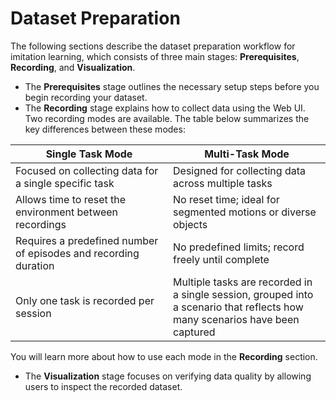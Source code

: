 # Dataset Preparation

The following sections describe the dataset preparation workflow for imitation learning, which consists of three main stages: **Prerequisites**, **Recording**, and **Visualization**.

- The **Prerequisites** stage outlines the necessary setup steps before you begin recording your dataset.  
- The **Recording** stage explains how to collect data using the Web UI.  
  Two recording modes are available. The table below summarizes the key differences between these modes:

<table>
  <thead>
    <tr>
      <th style="width: 50%;">Single Task Mode</th>
      <th style="width: 50%;">Multi-Task Mode</th>
    </tr>
  </thead>
  <tbody>
    <tr>
      <td>Focused on collecting data for a single specific task</td>
      <td>Designed for collecting data across multiple tasks</td>
    </tr>
    <tr>
      <td>Allows time to reset the environment between recordings</td>
      <td>No reset time; ideal for segmented motions or diverse objects</td>
    </tr>
    <tr>
      <td>Requires a predefined number of episodes and recording duration</td>
      <td>No predefined limits; record freely until complete</td>
    </tr>
    <tr>
      <td>Only one task is recorded per session</td>
      <td>Multiple tasks are recorded in a single session, grouped into a scenario that reflects how many scenarios have been captured</td>
    </tr>
  </tbody>
</table>

You will learn more about how to use each mode in the **Recording** section.

- The **Visualization** stage focuses on verifying data quality by allowing users to inspect the recorded dataset.
